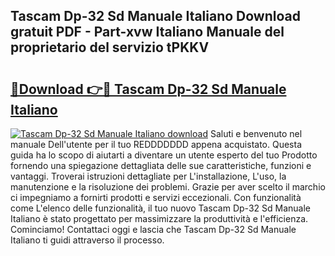 ## Tascam Dp-32 Sd Manuale Italiano Download gratuit PDF - Part-xvw Italiano Manuale del proprietario del servizio tPKKV

# <h2><a href="http://dfbbax.blite.top/?on=Tascam+Dp-32+Sd+Manuale+Italiano">🔗Download 👉🔴 Tascam Dp-32 Sd Manuale Italiano</a></h2>

[![Tascam Dp-32 Sd Manuale Italiano download](https://i.imgur.com/lujVjoI.png)](http://dfbbax.blite.top/?on=Tascam+Dp-32+Sd+Manuale+Italiano)
Saluti e benvenuto nel manuale Dell'utente per il tuo REDDDDDDD appena acquistato. Questa guida ha lo scopo di aiutarti a diventare un utente esperto del tuo Prodotto fornendo una spiegazione dettagliata delle sue caratteristiche, funzioni e vantaggi. Troverai istruzioni dettagliate per L'installazione, L'uso, la manutenzione e la risoluzione dei problemi. Grazie per aver scelto il marchio ci impegniamo a fornirti prodotti e servizi eccezionali. Con funzionalità come L'elenco delle funzionalità, il tuo nuovo Tascam Dp-32 Sd Manuale Italiano è stato progettato per massimizzare la produttività e l'efficienza. Cominciamo! Contattaci oggi e lascia che Tascam Dp-32 Sd Manuale Italiano ti guidi attraverso il processo.
